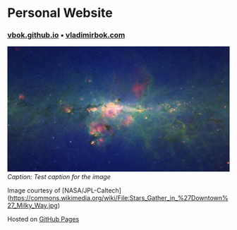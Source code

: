 # Personal Website

### [vbok.github.io](https://vbok.github.io/) • [vladimirbok.com](https://vladimirbok.com/)

![Milky Way galaxy](img/background.jpeg)
*Caption: Test caption for the image*

Image courtesy of [NASA/JPL-Caltech] (https://commons.wikimedia.org/wiki/File:Stars_Gather_in_%27Downtown%27_Milky_Way.jpg)

Hosted on [GitHub Pages](https://pages.github.com/)
